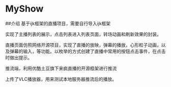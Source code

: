 # MyShow
##介绍
基于ijk框架的直播项目，需要自行导入ijk框架

实现了主播列表的展示，点击列表进入列表页面，转场动画和刷新效果的封装。

直播页面仿照网络开源项目，实现了直播的放映，弹幕的播放，心形粒子动画，以及弹幕的输入，等功能。以枚举的方式创建了直播中常用的按钮点击事件，在点击时做出提示。

推流端，利用优酷土豆旗下来疯直播的开源框架进行推流

上传了VLC播放器，用来测试本地服务器推流后的播放。
